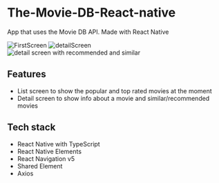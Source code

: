 # The-Movie-DB-React-native
App that uses the Movie DB API. Made with React Native

 ![FirstScreen](https://i.imgur.com/U6RYFxd.png) ![detailScreen](https://i.imgur.com/24p3HMj.png) ![detail screen with recommended and similar](https://i.imgur.com/mjEEp3N.png)

## Features

- List screen to show the popular and top rated movies at the moment
- Detail screen to show info about a movie and similar/recommended movies

## Tech stack

- React Native with TypeScript
- React Native Elements
- React Navigation v5
- Shared Element
- Axios
